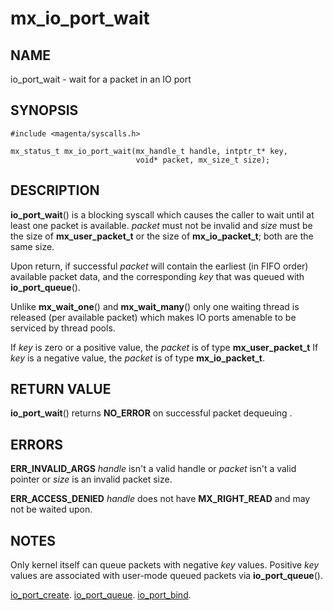 # mx_io_port_wait

## NAME

io_port_wait - wait for a packet in an IO port

## SYNOPSIS

```
#include <magenta/syscalls.h>

mx_status_t mx_io_port_wait(mx_handle_t handle, intptr_t* key,
                            void* packet, mx_size_t size);
```

## DESCRIPTION

**io_port_wait**() is a blocking syscall which causes the caller to
wait until at least one packet is available. *packet* must not be invalid
and *size* must be the size of **mx_user_packet_t** or the size
of **mx_io_packet_t**; both are the same size.

Upon return, if successful *packet* will contain the earliest (in FIFO order)
available packet data, and the corresponding *key* that was queued
with **io_port_queue**().

Unlike **mx_wait_one**() and **mx_wait_many**() only one waiting thread is
released (per available packet) which makes IO ports amenable to be serviced
by thread pools.

If *key* is zero or a positive value, the *packet* is of type **mx_user_packet_t**
If *key* is a negative value, the *packet* is of type **mx_io_packet_t**.

## RETURN VALUE

**io_port_wait**() returns **NO_ERROR** on successful packet dequeuing .

## ERRORS

**ERR_INVALID_ARGS**  *handle* isn't a valid handle or *packet* isn't a valid
pointer or *size* is an invalid packet size.

**ERR_ACCESS_DENIED**  *handle* does not have **MX_RIGHT_READ** and may
not be waited upon.

## NOTES

Only kernel itself can queue packets with negative *key* values.
Positive *key* values are associated with user-mode queued packets via
**io_port_queue**().

[io_port_create](io_port_create.md).
[io_port_queue](io_port_queue.md).
[io_port_bind](io_port_bind.md).
